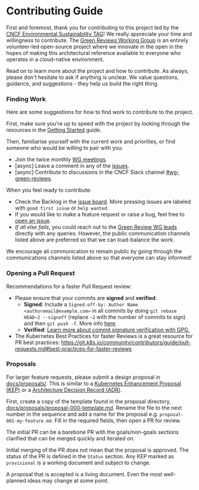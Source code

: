 # Contributing Guide

First and foremost, thank you for contributing to this project led by the
[CNCF Environmental Sustainability TAG](https://github.com/cncf/tag-env-sustainability)!
We really appreciate your time and willingness to contribute. The [Green Reviews
Working Group](https://github.com/cncf/tag-env-sustainability/tree/main/working-groups/green-reviews)
is an entirely volunteer-led open-source project where we innovate
in the open in the hopes of making this architectural reference available to
everyone who operates in a cloud-native environment.

Read on to learn more about the project and how to contribute. As always, please
don't hesitate to ask if anything is unclear. We value questions, guidance, and
suggestions - they help us build the right thing.

### Finding Work

Here are some suggestions for how to find work to contribute to the project.

First, make sure you're up to speed with the project by looking through the resources in the [Getting Started](./README.md#getting-started) guide.

Then, familiarise yourself with the current work and priorities, or find someone who would be willing to pair with you:
- Join the twice monthly [WG meetings](https://github.com/cncf/tag-env-sustainability/tree/main/working-groups/green-reviews#meetings-and-contact).
- [async] Leave a comment in any of the [issues](https://github.com/orgs/cncf/projects/10/views/12).
- [async] Contribute to discussions in the CNCF Slack channel [#wg-green-reviews](https://cloud-native.slack.com/archives/C060EDHN431).

When you feel ready to contribute:
- Check the Backlog in the [issue board](https://github.com/orgs/cncf/projects/10/views/12). More pressing issues are labeled with `good first issue` or `help wanted`.
- If you would like to make a feature request or raise a bug, feel free to [open an issue](https://github.com/cncf-tags/green-reviews-tooling/issues/new).
- _If all else fails_, you could reach out to the [Green Review WG leads](https://github.com/cncf/tag-env-sustainability/tree/main/working-groups/green-reviews#chairs) directly with any queries. However, the public communication channels listed above are preferred so that we can load-balance the work.

We encourage all communication to remain public by going through the communications channels listed above so that everyone can stay informed!

### Opening a Pull Request

Recommendations for a faster Pull Request review:
- Please ensure that your commits are **signed** and **verified**.
  - **Signed**: Include a `Signed-off-by: Author Name <authoremail@example.com>` in all commits by doing `git rebase HEAD~2 --signoff` (replace `~2` with the number of commits to sign) and then `git push -f`. More info [here](https://github.com/cncf-tags/green-reviews-tooling/pull/53/checks?check_run_id=21563565653).
  - **Verified**: [Learn more about commit signature verification with GPG.](https://docs.github.com/en/authentication/managing-commit-signature-verification/about-commit-signature-verification#gpg-commit-signature-verification)
- The Kubernetes Best Practices for faster Reviews is a great resource for PR best practices: https://git.k8s.io/community/contributors/guide/pull-requests.md#best-practices-for-faster-reviews

### Proposals

For larger feature requests, please submit a design proposal in [docs/proposals/](./docs/proposals/). This is similar to a [Kubernetes Enhancement Proposal (KEP)](https://github.com/kubernetes/enhancements) or a [Architecture Decision Record (ADR)](https://adr.github.io/).

First, create a copy of the template found in the proposal directory, [docs/proposals/proposal-000-template.md](./docs/proposals/proposal-000-template.md). Rename the file to the next number in the sequence and add a name for the proposal e.g. `proposal-001-my-feature.md`. Fill in the required fields, then open a PR for review.

The initial PR can be a barebone PR with the goals/non-goals sections clarified that can be merged quickly and iterated on.

Initial merging of the PR does not mean that the proposal is approved. The status of the PR is defined in the `Status` section. Any KEP marked as `provisional` is a working document and subject to change.

A proposal that is accepted is a living document. Even the most well-planned ideas may change at some point.
